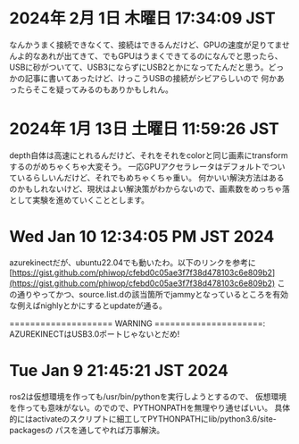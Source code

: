 # 2024年  2月  1日 木曜日 17:34:09 JST
なんかうまく接続できなくて、接続はできるんだけど、GPUの速度が足りてませんよ的なあれが出てきて、でもGPUはうまくできてるのになんでと思ったら、
USBに砂がついてて、USB3にならずにUSB2とかになってたんだと思う。どっかの記事に書いてあったけど、けっこうUSBの接続がシビアらしいので
何かあったらそこを疑ってみるのもありかもしれん。
# 2024年  1月 13日 土曜日 11:59:26 JST
depth自体は高速にとれるんだけど、それをそれをcolorと同じ画素にtransformするのがめちゃくちゃ大変そう。
一応GPUアクセラレータはデフォルトでついているらしいんだけど、それでもめちゃくちゃ重い。
何かいい解決方法はあるのかもしれないけど、現状はよい解決策がわからないので、画素数をめっちゃ落として実験を進めていくこととします。

# Wed Jan 10 12:34:05 PM JST 2024
azurekinectだが、ubuntu22.04でも動いたわ。以下のリンクを参考に
[https://gist.github.com/phiwop/cfebd0c05ae3f7f38d478103c6e809b2](https://gist.github.com/phiwop/cfebd0c05ae3f7f38d478103c6e809b2)
この通りやってかつ、source.list.dの該当箇所でjammyとなっているところを有効な例えばnighlyとかにするとupdateが通る。

==================== WARNING =====================:
AZUREKINECTはUSB3.0ポートじゃないとだめ!

# Tue Jan  9 21:45:21 JST 2024
ros2は仮想環境を作っても/usr/bin/pythonを実行しようとするので、
仮想環境を作っても意味がない。のでので、PYTHONPATHを無理やり通せばいい。
具体的にはactivateのスクリプトに細工してPYTHONPATHにlib/python3.6/site-packagesの
パスを通してやれば万事解決。

